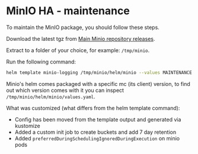 # MinIO HA - maintenance

To maintain the MinIO package, you should follow these steps.

Download the latest tgz from [Main Minio repository releases](https://github.com/minio/minio/releases).

Extract to a folder of your choice, for example: `/tmp/minio`.

Run the following command:

```bash
helm template minio-logging /tmp/minio/helm/minio --values MAINTENANCE.values.yaml -n logging > minio-built.yaml
```

Minio's helm comes packaged with a specific mc (its client) version, to find out
which version comes with it you can inspect `/tmp/minio/helm/minio/values.yaml`.

What was customized (what differs from the helm template command):

- Config has been moved from the template output and generated via kustomize
- Added a custom init job to create buckets and add 7 day retention
- Added `preferredDuringSchedulingIgnoredDuringExecution` on minio pods

